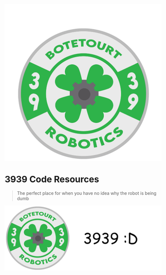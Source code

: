 ![logo](./Resources/coverlogo.png)

# 3939 Code Resources

> The perfect place for when you have no idea why the robot is being dumb

<!-- background image -->

![](./Resources/coverwallpaper.png)
